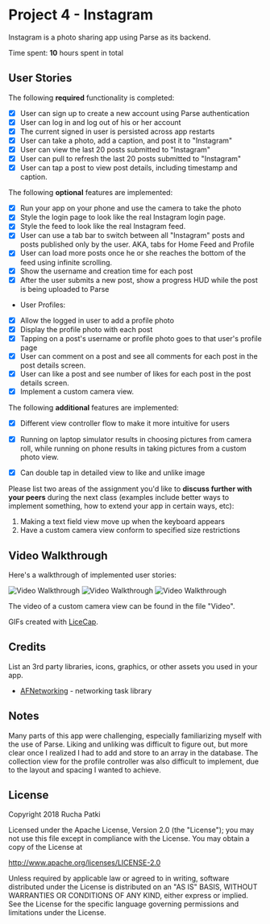# Project 4 - Instagram

Instagram is a photo sharing app using Parse as its backend.

Time spent: **10** hours spent in total

## User Stories

The following **required** functionality is completed:

- [x] User can sign up to create a new account using Parse authentication
- [x] User can log in and log out of his or her account
- [x] The current signed in user is persisted across app restarts
- [x] User can take a photo, add a caption, and post it to "Instagram"
- [x] User can view the last 20 posts submitted to "Instagram"
- [x] User can pull to refresh the last 20 posts submitted to "Instagram"
- [x] User can tap a post to view post details, including timestamp and caption.

The following **optional** features are implemented:

- [x] Run your app on your phone and use the camera to take the photo
- [x] Style the login page to look like the real Instagram login page.
- [x] Style the feed to look like the real Instagram feed.
- [x] User can use a tab bar to switch between all "Instagram" posts and posts published only by the user. AKA, tabs for Home Feed and Profile
- [x] User can load more posts once he or she reaches the bottom of the feed using infinite scrolling.
- [x] Show the username and creation time for each post
- [x] After the user submits a new post, show a progress HUD while the post is being uploaded to Parse
- User Profiles:
- [x] Allow the logged in user to add a profile photo
- [x] Display the profile photo with each post
- [x] Tapping on a post's username or profile photo goes to that user's profile page
- [x] User can comment on a post and see all comments for each post in the post details screen.
- [x] User can like a post and see number of likes for each post in the post details screen.
- [x] Implement a custom camera view.

The following **additional** features are implemented:

- [x] Different view controller flow to make it more intuitive for users
- [x] Running on laptop simulator results in choosing pictures from camera roll, while running on phone results in taking pictures from a custom photo view.
- [x] Can double tap in detailed view to like and unlike image


Please list two areas of the assignment you'd like to **discuss further with your peers** during the next class (examples include better ways to implement something, how to extend your app in certain ways, etc):

1. Making a text field view move up when the keyboard appears
2. Have a custom camera view conform to specified size restrictions

## Video Walkthrough

Here's a walkthrough of implemented user stories:

<img src='https://i.imgur.com/uNRavkI.gif' title='Video Walkthrough' width='' alt='Video Walkthrough' />
<img src='https://i.imgur.com/XEFCatd.gif' title='Video Walkthrough 2' width='' alt='Video Walkthrough' />
<img src='https://i.imgur.com/Uibgc2I.gif' title='Video Walkthrough 3' width='' alt='Video Walkthrough' />

The video of a custom camera view can be found in the file "Video".

GIFs created with [LiceCap](http://www.cockos.com/licecap/).

## Credits

List an 3rd party libraries, icons, graphics, or other assets you used in your app.

- [AFNetworking](https://github.com/AFNetworking/AFNetworking) - networking task library


## Notes

Many parts of this app were challenging, especially familiarizing myself with the use of Parse. Liking and unliking was difficult to figure out, but more clear once I realized I had to add and store to an array in the database. The collection view for the profile controller was also difficult to implement, due to the layout and spacing I wanted to achieve.

## License

Copyright 2018 Rucha Patki

Licensed under the Apache License, Version 2.0 (the "License");
you may not use this file except in compliance with the License.
You may obtain a copy of the License at

http://www.apache.org/licenses/LICENSE-2.0

Unless required by applicable law or agreed to in writing, software
distributed under the License is distributed on an "AS IS" BASIS,
WITHOUT WARRANTIES OR CONDITIONS OF ANY KIND, either express or implied.
See the License for the specific language governing permissions and
limitations under the License.
